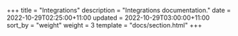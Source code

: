 +++
title = "Integrations"
description = "Integrations documentation."
date = 2022-10-29T02:25:00+11:00
updated = 2022-10-29T03:00:00+11:00
sort_by = "weight"
weight = 3
template = "docs/section.html"
+++
